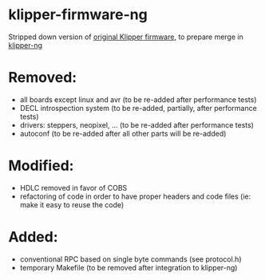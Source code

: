 # klipper-firmware-ng
Stripped down version of [original Klipper firmware](https://github.com/KevinOConnor/klipper), to prepare merge in [klipper-ng](https://github.com/mfp20/klipper-ng)

# Removed:
- all boards except linux and avr (to be re-added after performance tests)
- DECL introspection system (to be re-added, partially, after performance tests)
- drivers: steppers, neopixel, ... (to be re-added after performance tests)
- autoconf (to be re-added after all other parts will be re-added)

# Modified:
- HDLC removed in favor of COBS
- refactoring of code in order to have proper headers and code files (ie: make it easy to reuse the code)

# Added:
- conventional RPC based on single byte commands (see protocol.h)
- temporary Makefile (to be removed after integration to klipper-ng)
